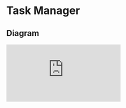 # Task Manager

## Diagram
![task-manager-architecture.pdf](https://github.com/Waldemier/task-manager/files/11583218/task-manager-architecture.pdf)
